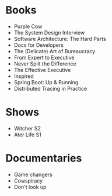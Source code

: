 # Books

- Purple Cow
- The System Design Interview
- Software Architecture: The Hard Parts
- Docs for Developers
- The (Delicate) Art of Bureaucracy 
- From Expert to Executive
- Never Split the Difference
- The Effective Executive
- Inspired
- Spring Boot: Up & Running
- Distributed Tracing in Practice

# Shows

- Witcher S2
- Ater Life S1

# Documentaries

- Game changers
- Cowspiracy
- Don't look up


